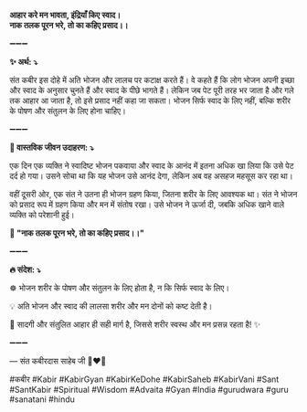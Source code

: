 **आहार करे मन भावता, इंद्रियाँ किए स्वाद।**\
**नाक तलक पूरन भरे, तो का कहिए प्रसाद।।**

➖➖➖

**✨ अर्थ: ⤵**

संत कबीर इस दोहे में अति भोजन और लालच पर कटाक्ष करते हैं। वे कहते हैं कि लोग भोजन अपनी इच्छा और स्वाद के अनुसार चुनते हैं और स्वाद के पीछे भागते हैं। लेकिन जब पेट पूरी तरह भर जाता है और गले तक आहार आ जाता है, तो इसे प्रसाद नहीं कहा जा सकता। भोजन सिर्फ स्वाद के लिए नहीं, बल्कि शरीर के पोषण और संतुलन के लिए होना चाहिए।

➖➖➖

**🌾 वास्तविक जीवन उदाहरण: ⤵**

एक दिन एक व्यक्ति ने स्वादिष्ट भोजन पकवाया और स्वाद के आनंद में इतना अधिक खा लिया कि उसे पेट दर्द हो गया। उसने सोचा था कि यह भोजन उसे आनंद देगा, लेकिन अब वह असहज महसूस कर रहा था।

वहीं दूसरी ओर, एक संत ने उतना ही भोजन ग्रहण किया, जितना शरीर के लिए आवश्यक था। संत ने भोजन को प्रसाद रूप में ग्रहण किया और मन में संतोष रखा। उसे भोजन ने ऊर्जा दी, जबकि अधिक खाने वाले व्यक्ति को परेशानी हुई।

**📜 "नाक तलक पूरन भरे, तो का कहिए प्रसाद।।"**

➖➖➖

**🔥 संदेश: ⤵**

☸ भोजन शरीर के पोषण और संतुलन के लिए होता है, न कि सिर्फ स्वाद के लिए।

💡 अति भोजन और स्वाद की लालसा शरीर और मन दोनों को कष्ट देती है।

🙏 सादगी और संतुलित आहार ही सही मार्ग है, जिससे शरीर स्वस्थ और मन प्रसन्न रहता है! ✨

➖➖➖

— संत कबीरदास साहेब जी 🙏❤️💯

#कबीर #Kabir #KabirGyan #KabirKeDohe #KabirSaheb #KabirVani #Sant #SantKabir #Spiritual #Wisdom #Advaita #Gyan #India #gurudwara #guru #sanatani #hindu
